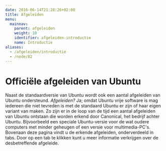 ```yaml
---
date: 2016-06-14T21:28:26+02:00
title: Afgeleiden
menu:
  mainnav:
    parent: afgeleiden
    weight: 10
    identifier: afgeleiden-introductie
    name: Introductie
aliases:
  - /afgeleiden/introductie
  - /node/82
---
```


# Officiële afgeleiden van Ubuntu
Naast de standaardversie van Ubuntu wordt ook een aantal afgeleiden van Ubuntu ondersteund.
_Afgeleiden?_ Ja; omdat Ubuntu vrije software is mag iedereen die niet tevreden is met de standaard Ubuntu er zijn of haar eigen variant van maken. Zo zijn er in de loop van de tijd een aantal afgeleiden van Ubuntu ontstaan die worden erkend door Canonical, het bedrijf achter Ubuntu. Bijvoorbeeld een speciale Ubuntu-versie voor de wat oudere computers met minder geheugen of een versie voor multimedia-PC's. Bovenaan deze pagina vindt u de erkende afgeleiden, onderverdeeld in tabs. Door op een tab te klikken kunt u meer informatie verkrijgen over de desbetreffende afgeleide.

